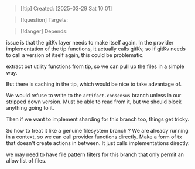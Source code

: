 
>[!tip] Created: [2025-03-29 Sat 10:01]

>[!question] Targets: 

>[!danger] Depends: 

issue is that the gitKv layer needs to make itself again.  In the provider implementation of the tip functions, it actually calls gitKv, so if gitKv needs to call a version of itself again, this could be problematic.

extract out utility functions from tip, so we can pull up the files in a simple way.

But there is caching in the tip, which would be nice to take advantage of.

We would refuse to write to the `artifact-consensus` branch unless in our stripped down version.
Must be able to read from it, but we should block anything going to it.

Then if we want to implement sharding for this branch too, things get tricky.

So how to treat it like a genuine filesystem branch ?  We are already running in a context, so we can call provider functions directly.  Make  a form of tx that doesn't create actions in between.  It just calls implementations directly.

we may need to have file pattern filters for this branch that only permit an allow list of files. 
